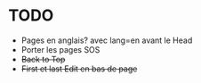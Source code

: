 # TODO
* Pages en anglais? avec lang=en avant le Head
* Porter les pages SOS
* ~~Back to Top~~
* ~~First et last Edit en bas de page~~